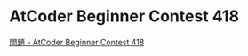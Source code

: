 AtCoder Beginner Contest 418
===

[問題 - AtCoder Beginner Contest 418](https://atcoder.jp/contests/abc418/tasks)
